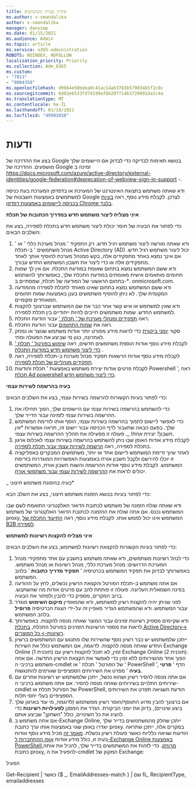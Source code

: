 ```yaml
---
title: פתרון בעיות משתמשים
ms.author: v-smandalika
author: v-smandalika
manager: dansimp
ms.date: 01/15/2021
ms.audience: Admin
ms.topic: article
ms.service: o365-administration
ROBOTS: NOINDEX, NOFOLLOW
localization_priority: Priority
ms.collection: Adm_O365
ms.custom:
- "7813"
- "9004358"
ms.openlocfilehash: d9964e50bdea0c41ac14ab3783b579034b5f2c8c
ms.sourcegitcommit: 6d02eb533fd74199af6b20f714b3720991da2c4a
ms.translationtype: MT
ms.contentlocale: he-IL
ms.lasthandoff: 01/18/2021
ms.locfileid: "49901038"
---
```

# <a name="announcements"></a>ודעות

בצע את ההדרכה של Google בנושא תאימות לבדיקה כדי לבדוק אם היישומים שלך מושפעים. ההדרכה של Google זמינה ב https://docs.microsoft.com/azure/active-directory/external-identities/google-federation#deprecation-of-webview-sign-in-support -.

ודא שאתה משתמש בתצוגת האינטרנט של המערכת או בדפדפן המערכת בעת כניסה למשתמשים באמצעות חשבונות של Google לצרכן. לקבלת מידע נוסף, ראה [בעיות בכניסה ליישומים באמצעות דפדפן Chrome בלבד](https://docs.microsoft.com/office365/troubleshoot/miscellaneous/chrome-behavior-affects-applications).


**איני מצליח ליצור משתמש חדש במדריך הכתובות של תכלת**

כדי לפתור את הבעיה של חוסר יכולת ליצור משתמש חדש בתכלת לספירה, בצע את השלבים הבאים:

1. ודא שאתה מורשה ליצור משתמש רגיל חדש. רק התפקיד ' מנהל מערכת כללי ' או ' מנהל משתמשים ' ב-תכלת Active Directory (AD) יכול ליצור משתמש רגיל חדש. אם אינך נמצא באחד מתפקידים אלה, בקש ממנהל מערכת להוסיף אותך לאחד מתפקידים אלה או כדי ליצור את חשבון המשתמש החדש עבורך.
2. ודא ששם המשתמש נמצא בתחום שאומת במודעת התכלת. אם אין לך שמות תחומים מותאמים אישית מאומתים במודעת התכלת שלך, באפשרותך להשתמש בתחום הראשוני של המודעה של תכלת, שמסתיים ב-*. onmicrosoft.com.
3. ודא ששם המשתמש נמצא בתחום שאינו מאוחד לתכלת לספירה מהמודעה המקומית שלך. לא ניתן להוסיף משתמשים בענן באמצעות שמות תחומים המאוחדים מקומיים.
4. ודא שאין למשתמש או איש קשר אחר כבר את שם המשתמש שברצונך להקצות למשתמש החדש. שמות משתמשים חייבים להיות ייחודיים בין תכלת לספירה.
5. ראה [תפקידים ומנהלי מערכת של ' תכלת '](https://ms.portal.azure.com/#blade/Microsoft_AAD_IAM/ActiveDirectoryMenuBlade/RolesAndAdministrators) עבור הודעת התכלת.
6. ראה את [שמות התחומים](https://ms.portal.azure.com/#blade/Microsoft_AAD_IAM/ActiveDirectoryMenuBlade/Domains) עבור הודעת התכלת.
7. סקור [יומני ביקורת](https://ms.portal.azure.com/#blade/Microsoft_AAD_IAM/ActiveDirectoryMenuBlade/Audit) כדי לראות מידע מפורט יותר אודות משתמש שנוצר או נמחק לאחרונה, כגון מי שביצע את הפעולה ומתי.
8. לקבלת מידע נוסף אודות הוספת משתמשים חדשים, ראה [שימוש בפורטל ' תכלת ' כדי ליצור משתמש חדש במודעת התכלת](https://docs.microsoft.com/azure/active-directory/fundamentals/add-users-azure-active-directory) .
9. לקבלת מידע נוסף אודות הרשאות תפקיד מנהל מערכת ב-תכלת לספירה, ראה [תפקידים מנהליים של תכלת לספירה](https://docs.microsoft.com/azure/active-directory/roles/permissions-reference).
10. לקבלת פרטים אודות יצירת משתמש באמצעות ' תכלת והודעות Powershell ', ראה [תכלת Ad powershell כדי ליצור משתמש חדש](https://docs.microsoft.com/powershell/module/azuread/new-azureaduser).

**בעיה בהרשמה לשירות עצמי**

כדי לפתור בעיות הקשורות להרשמה בשירות עצמי, בצע את השלבים הבאים:

1. כדי להשתמש בהרשמה בשירות עצמי עם היישומים שלך, הפוך תחילה את ההרשמה בשירות עצמי לזמינה עבור הדייר שלך. 
2. כדי לאפשר ליישום לתמוך בהרשמה בשירות עצמי, הוסף אותו לזרימת המשתמש שלך. בפעם הבאה שתעבור לדף הכניסה עבור יישום זה, תראה אפשרות **_אין חשבון? יצירת אחת!_* _. פעולה זו מפעילה את תהליך ההרשמה בשירות עצמי.
3. לקבלת מידע אודות האופן שבו ניתן להשתמש בהרשמה בשירות עצמי לאכלוס ארגון בתכלת לספירה, ראה [הרשמה לשירות עצמי עבור תכלת לספירה](https://docs.microsoft.com/azure/active-directory/enterprise-users/directory-self-service-signup).
4. לאחר שיוך זרימת המשתמש ליישום אחד או יותר, משתמשים המבקרים באפליקציה זו יוכלו להירשם ולקבל חשבון אורח באמצעות האפשרויות המוגדרות בזרימת המשתמש. לקבלת מידע נוסף אודות ההרשמה והשגת חשבון אורח, המשתמשים יכולים לראות את [ההרשמה לשירות עצמי עבור משתמשי אורח](https://docs.microsoft.com/azure/active-directory/external-identities/self-service-sign-up-user-flow).

_ *בעיה בהזמנת משתמש חיצוני**

כדי לפתור בעיות בנושא הזמנת משתמש חיצוני, בצע את השלב הבא:

ודא שאתה שולח הזמנה של משתמש לכתובת הדואר האלקטרוני התואמת לשם שבו המשתמש נכנס. אם אתה שולח את ההזמנה לכתובת הדואר האלקטרוני של משתמש proxy, המשתמש אינו יכול לממש אותו. לקבלת מידע נוסף, ראה [התיעוד התכלת של B2B לספירה](https://docs.microsoft.com/azure/active-directory/external-identities/).

**איני מצליח להקצות רשיונות למשתמש**

כדי לפתור בעיות הקשורות להקצאת רשיונות למשתמש, בצע את השלבים הבאים:

1. כדי לנהל רשיונות משתמשים, ודא שאתה משתמש בחשבון עם אחד מתפקידי מנהל המערכת הדרושים: מנהל מערכת כללי, מנהל רשיונות או מנהל משתמש. באפשרותך לבדוק את תפקיד המשתמש בכרטיסיה ' **תפקיד מדריך כתובות** ' בלהב המשתמש.
2. אם אתה משתמש ב-תכלת הפורטל והקצאת הרשיון נכשלים, לחץ על ההודעה בפינה השמאלית העליונה. פעולה זו פותחת להב עם פרטים אודות מה שהשתבש. ברוב המקרים, מספיק כדי להבין ולפתור את הבעיה.
3. לפני שניתן יהיה להקצות רשיון למשתמש, ודא שהמאפיין **מיקום השימוש** מוגדר עבור המשתמש. ודא שהמשתמש הגדיר מאפיין זה על-ידי הצגת הכרטיסיה **פרופיל** בלהב המשתמש.
4. ודא שקיימים מספיק רשיונות זמינים עבור המוצר שאתה מנסה להקצות. באפשרותך לראות את מספר הרשיונות הזמינים בפורטל התכלת, [בתכלת Active Directory-> רשיונות-> כל המוצרים](https://ms.portal.azure.com/#blade/Microsoft_AAD_IAM/LicensesMenuBlade/Products).
5. ייתכן שלמשתמש יש כבר רשיון נוסף שהשירות שלו מתנגש עם המשתמשים ברשיון החדש שאתה מנסה להקצות. לדוגמה, אם המשתמש כולל את השירות Exchange Online (תוכנית 1) זמין, לא תוכל להקצות רשיון עם Exchange Online (תוכנית 2). הפוך אחד מהשירותים ללא זמין כדי לאפשר את הקצאת הרשיון החדשה. אם אתה משתמש ברכיבי ה-cmdlet של הפורטל ' תכלת ' או ' PowerShell ', הדף ' **פרטי בעיה** ' מפרט את השירותים הספציפיים שגורמים להתנגשות.
6. אם אתה מנסה להסיר רשיון ושהוא נכשל, ייתכן שלמשתמש יש רשיונות אחרים עם שירותים התלויים בשירותים שאתה מנסה להסיר. אם אתה משתמש ברכיבי ה-cmdlet של הפורטל תכלת או PowerShell, הודעת השגיאה תפרט את השירותים הספציפיים בעלי יחסי תלות.
7. אם ברצונך להבין מדוע התווסף/הוסר רשיון ממשתמש (לדוגמה, מי עוד בארגון שלך ביצע שינויים), בדוק את יומני הביקורת. הגדר את המסנן **לפעילויות רשיונות** כדי להציג את כל השינויים, כולל "השחקן" שביצע אותם.
8. אם אתה משתמש ב-Exchange Online, ייתכן שחלק מהמשתמשים בדייר שלך יוגדרו באופן שגוי באמצעות אותו ערך כתובת proxy. במקרים אלה, ייתכן שתראה הודעות שגיאה כלליות כאשר פעולת רשיון נכשלת. [מאמר זה](https://docs.microsoft.com/exchange/troubleshoot/administration/proxy-address-being-used) מכיל מידע נוסף אודות בעיה זו, כולל מידע אודות [אופן ההתחברות ל-Exchange Online באמצעות PowerShell מרוחק](https://docs.microsoft.com/powershell/exchange/connect-to-exchange-online-powershell). כדי לזהות את המשתמשים בדייר שלך, להכיל את אותה כתובת proxy, להפעיל את ה-cmdlet המקוון של Exchange:

הפעיל

Get-Recipient | כאשר {$ _. EmailAddresses-match <user principal name> } | שם fL, RecipientType, emailaddresses





